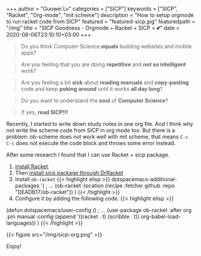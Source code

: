 +++
author = "Guowei Lv"
categories = ["SICP"]
keywords = ["SICP", "Racket", "Org-mode", "mit scheme"]
description = "How to setup orgmode to run racket code from SICP"
featured = "featured-sicp.jpg"
featuredpath = "/img"
title = "SICP Goodness - Orgmode + Racket + SICP = 💕"
date = 2020-08-06T23:10:10+03:00
+++

>Do you think Computer Science **equals** building websites and mobile apps? 

>Are you feeling that you are doing **repetitive** and **not so intelligent** work?

>Are you feeling a bit **sick** about **reading manuals** and **copy-pasting** code and keep **poking around** until it works **all day long**? 

>Do you want to understand the **soul** of **Computer Science**?

>If yes, **read SICP!!!**

Recently, I started to write down study notes in one org file. And I think why not write the scheme code from SICP in org mode too. But there is a problem: ob-scheme does not work well with mit scheme, that means `C-c C-c` does not execute the code block and throws some error instead.

After some research I found that I can use Racket + sicp package.

1. [install Racket](https://docs.racket-lang.org/pollen/Installation.html).
2. Then [install sicp package through DrRacket](https://docs.racket-lang.org/sicp-manual/)
3. Install `ob-racket`
{{< highlight elisp >}}
dotspacemacs-additional-packages '(
  ; ...
  (ob-racket :location
            (recipe :fetcher github :repo "DEADB17/ob-racket"))
)
{{< /highlight >}}
4. Configure it by adding the following code.
{{< highlight elisp >}}

(defun dotspacemacs/user-config ()
  ; ...
  (use-package ob-racket
    :after org
    :pin manual
    :config
    (append '((racket . t) (scribble . t)) org-babel-load-languages))
)
{{< /highlight >}}

{{< figure src="/img/sicp-org.png" >}}


Enjoy!

